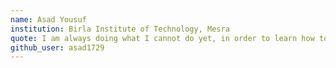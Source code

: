 ```yaml
---
name: Asad Yousuf 
institution: Birla Institute of Technology, Mesra 
quote: I am always doing what I cannot do yet, in order to learn how to do it.
github_user: asad1729
---
```

